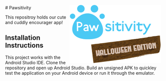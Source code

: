 <img src="./app/src/main/res/drawable/logo_halloween.png" align="Right" />
# Pawsitivity

This repositroy holds our cute and cuddly encourager app!

## Installation Instructions

This project works with the Android Studio IDE.
Clone the repository and open up Android Studio.
Build an unsigned APK to quickley test the application on your
Android device or run it through the emulator.
